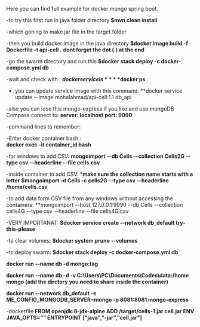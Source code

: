 Here you can find full example for docker mongo spring boot.

-to try this first run in java folder directory
**$mvn clean install**

-which goning  to make jar file in the target folder

-then you build docker image in the java directory 
**$docker image build -f Dockerfile -t api-cell .**
**dont forget the dot (.) at the end**

-go the swarm directory and run this
**$docker stack deploy -c docker-compose.yml db**

-wait and check with :
**$docker service ls**
**$docker ps**

- you can update service image with this command:
**docker service update --image  mohalahmad/api-cell:1.1 db_api

-also you can lose this mongo-express if you like and use mongoDB Compass connect to:
**server: localhost**
**port: 9090**

-command lines to remember:

-Enter docker container bash  :  
**docker exec -it container_id bash** 


-for windows to add CSV:
**mongoimport --db Cells --collection Cells2G --type csv --headerline --file cells.csv**

-inside container to add CSV:
***make sure the collection name starts with a letter**
**$mongoimport -d Cells -c cells2G --type csv --headerline  /home/cells.csv**

-to add data form CSV file from any windows without accessing the containers:
**mongoimport --host 127.0.0.1:9090 --db Cells --collection cells4G --type csv --headerline --file cells4G.csv



-VERY IMPORTANAT:
**$docker service create --network db_default  try-this-please**

-to clear volumes:
**$docker system prune --volumes**

-to deploy swarm:
**$docker stack deploy -c docker-compose.yml db**


**docker run --name db -d mongo:tag**

**docker run --name db -d -v C:\Users\PC\Documents\Codes\data\:/home mongo (add the dirctory you need to share inside the container)**

**docker run --network db_default -e ME_CONFIG_MONGODB_SERVER=mongo -p 8081:8081 mongo-express**

-dockerfile
**FROM openjdk:8-jdk-alpine
ADD /target/cells-1.jar cell.jar
ENV JAVA_OPTS=""
ENTRYPOINT ["java","-jar","cell.jar"]**
